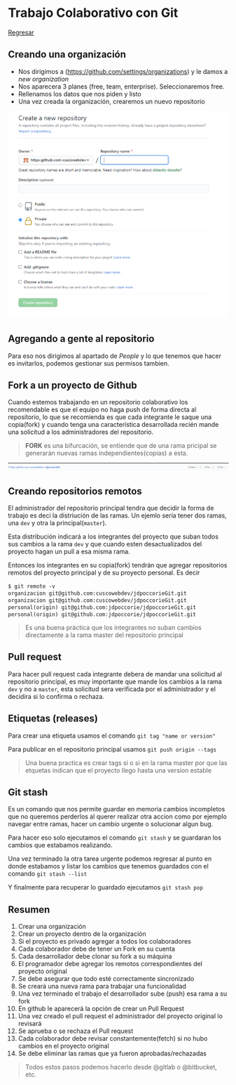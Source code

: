 # Trabajo Colaborativo con Git

[Regresar](./README.md)

## Creando una organización

* Nos dirigimos a (https://github.com/settings/organizations) y le damos a *new organization*
* Nos aparecera 3 planes (free, team, enterprise). Seleccionaremos free.
* Rellenamos los datos que nos piden y listo
* Una vez creada la organización, crearemos un nuevo repositorio

![Creando Repositorio](./img/organization.PNG)

## Agregando a gente al repositorio

Para eso nos dirigimos al apartado de *People* y lo que tenemos que hacer es invitarlos, podemos gestionar sus permisos tambien.

## Fork a un proyecto de Github

Cuando estemos trabajando en un repositorio colaborativo los recomendable es que el equipo no haga push de forma directa al repositorio, lo que se recomienda es que cada integrante le saque una copia(fork) y cuando tenga una característica desarrollada recién mande una solicitud a los administradores del repositorio.

> **FORK** es una bifurcación, se entiende que de una rama pricipal se generarán nuevas ramas independientes(copias) a esta.

![Fork](./img/fork.png)

## Creando repositorios remotos

El administrador del repositorio principal tendra que decidir la forma de trabajo es deci la distriución de las ramas. Un ejemlo sería tener dos ramas, una `dev` y otra la principal(`master`).

Esta distribución indicará a los integrantes del proyecto que suban todos sus cambios a la rama `dev` y que cuando esten desactualizados del proyecto hagan un pull a esa misma rama. 

Entonces los integrantes en su copia(fork) tendrán que agregar repositorios remotos del proyecto principal y de su proyecto personal. Es decir
```
$ git remote -v
organizacion git@github.com:cuscowebdev/jdpoccorieGit.git
organizacion git@github.com:cuscowebdev/jdpoccorieGit.git
personal(origin) git@github.com:jdpoccorie/jdpoccorieGit.git
personal(origin) git@github.com:jdpoccorie/jdpoccorieGit.git
```

> Es una buena práctica que los integrantes no suban cambios directamente a la rama master del repositorio principal

## Pull request

Para hacer pull request cada integrante debera de mandar una solicitud al repositorio principal, es muy importante que mande los cambios a la rama `dev` y no a `master`, esta solicitud sera verificada por el administrador y el decidira si lo confirma o rechaza.

## Etiquetas (releases)

Para crear una etiqueta usamos el comando `git tag "name or version"` 

Para publicar en el repositorio principal usamos `git push origin --tags`

> Una buena practica es crear tags si o si en la rama master por que las etquetas indican que el proyecto llego hasta una version estable

## Git stash

Es un comando que nos permite guardar en memoria cambios incompletos que no queremos perderlos al querer realizar otra accion como por ejemplo navegar entre ramas, hacer un cambio urgente o solucionar algun bug.

Para hacer eso solo ejecutamos el comando `git stash` y se guardaran los cambios que estabamos realizando.

Una vez terminado la otra tarea urgente podemos regresar al punto en donde estabamos y listar los cambios que tenemos guardados con el comando `git stash --list`

Y finalmente para recuperar lo guardado ejecutamos `git stash pop`

## Resumen


1. Crear una organización
2. Crear un proyecto dentro de la organización
3. Si el proyecto es privado agregar a todos los colaboradores
4. Cada colaborador debe de tener un Fork en su cuenta
5. Cada desarrollador debe clonar su fork a su máquina
6. El programador debe agregar los remotos correspondientes del proyecto original
7. Se debe asegurar que todo esté correctamente sincronizado
8. Se creará una nueva rama para trabajar una funcionalidad
9. Una vez terminado el trabajo el desarrollador sube (push) esa rama a su fork
10. En github le aparecerá la opción de crear un Pull Request
11. Una vez creado el pull request el administrador del proyecto original lo revisará
12. Se aprueba o se rechaza el Pull request
13. Cada colaborador debe revisar constantemente(fetch) si no hubo cambios en el proyecto original
14. Se debe eliminar las ramas que ya fueron aprobadas/rechazadas

> Todos estos pasos podemos hacerlo desde @gitlab o @bitbucket, etc.